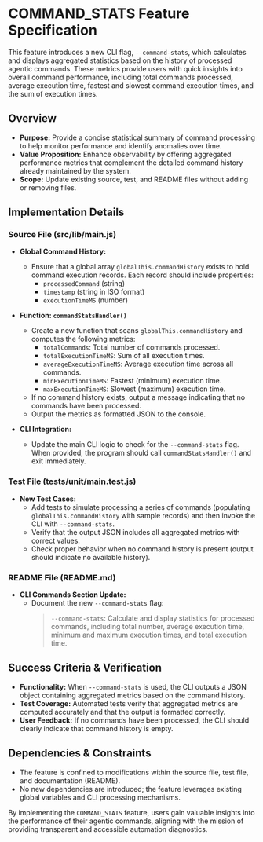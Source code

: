 # COMMAND_STATS Feature Specification

This feature introduces a new CLI flag, `--command-stats`, which calculates and displays aggregated statistics based on the history of processed agentic commands. These metrics provide users with quick insights into overall command performance, including total commands processed, average execution time, fastest and slowest command execution times, and the sum of execution times.

## Overview

- **Purpose:** Provide a concise statistical summary of command processing to help monitor performance and identify anomalies over time.
- **Value Proposition:** Enhance observability by offering aggregated performance metrics that complement the detailed command history already maintained by the system.
- **Scope:** Update existing source, test, and README files without adding or removing files.

## Implementation Details

### Source File (src/lib/main.js)

- **Global Command History:**
  - Ensure that a global array `globalThis.commandHistory` exists to hold command execution records. Each record should include properties:
    - `processedCommand` (string)
    - `timestamp` (string in ISO format)
    - `executionTimeMS` (number)

- **Function: `commandStatsHandler()`**
  - Create a new function that scans `globalThis.commandHistory` and computes the following metrics:
    - `totalCommands`: Total number of commands processed.
    - `totalExecutionTimeMS`: Sum of all execution times.
    - `averageExecutionTimeMS`: Average execution time across all commands.
    - `minExecutionTimeMS`: Fastest (minimum) execution time.
    - `maxExecutionTimeMS`: Slowest (maximum) execution time.
  - If no command history exists, output a message indicating that no commands have been processed.
  - Output the metrics as formatted JSON to the console.

- **CLI Integration:**
  - Update the main CLI logic to check for the `--command-stats` flag. When provided, the program should call `commandStatsHandler()` and exit immediately.

### Test File (tests/unit/main.test.js)

- **New Test Cases:**
  - Add tests to simulate processing a series of commands (populating `globalThis.commandHistory` with sample records) and then invoke the CLI with `--command-stats`.
  - Verify that the output JSON includes all aggregated metrics with correct values.
  - Check proper behavior when no command history is present (output should indicate no available history).

### README File (README.md)

- **CLI Commands Section Update:**
  - Document the new `--command-stats` flag:
    > `--command-stats`: Calculate and display statistics for processed commands, including total number, average execution time, minimum and maximum execution times, and total execution time.

## Success Criteria & Verification

- **Functionality:** When `--command-stats` is used, the CLI outputs a JSON object containing aggregated metrics based on the command history.
- **Test Coverage:** Automated tests verify that aggregated metrics are computed accurately and that the output is formatted correctly.
- **User Feedback:** If no commands have been processed, the CLI should clearly indicate that command history is empty.

## Dependencies & Constraints

- The feature is confined to modifications within the source file, test file, and documentation (README).
- No new dependencies are introduced; the feature leverages existing global variables and CLI processing mechanisms.

By implementing the `COMMAND_STATS` feature, users gain valuable insights into the performance of their agentic commands, aligning with the mission of providing transparent and accessible automation diagnostics.
